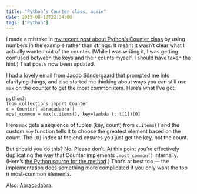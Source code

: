 ```yaml
---
title: "Python’s Counter class, again"
date: 2015-08-10T22:34:00
tags: ["Python"]
---
```


I made a mistake in [my recent post about Python’s Counter class][post] by using numbers in the example rather than strings. It meant it wasn’t clear what I actually wanted out of the counter. (While I was writing it, I was getting confused between the keys and their counts myself. I should have taken the hint.) That post’s now been updated.

I had a lovely email from [Jacob Söndergaard][js] that prompted me into clarifying things, and also started me thinking about ways you can still use `max` on the counter to get the most common item. Here’s what I’ve got:

    python3:
    from collections import Counter
    c = Counter('abracadabra')
    most_common = max(c.items(), key=lambda t: t[1])[0]

Here `max` gets a sequence of tuples (key, count) from `c.items()` and the custom `key` function tells it to choose the greatest element based on the count. The `[0]` index at the end ensures you just get the key, not the count.

But should you do this? No. Please don’t. At this point you’re effectively duplicating the way that Counter implements `.most_common()` internally. (Here’s [the Python source for the method][most_common].) That’s at best too — the implementation does something more complicated if you only want the top n most-common elements.

Also: [Abracadabra][].

[post]: /2015/08/python-counter-gotcha-with-max/
[js]: http://jacobsondergaard.com
[most_common]: https://hg.python.org/cpython/file/tip/Lib/collections/__init__.py#l530
[Abracadabra]: https://www.youtube.com/watch?v=fH850qp85Zk
